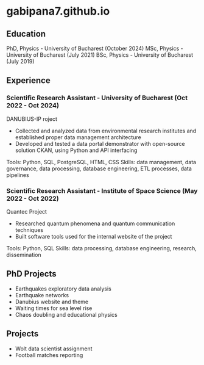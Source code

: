 # gabipana7.github.io

## Education

PhD, Physics - University of Bucharest (October 2024)
MSc, Physics - University of Bucharest (July 2021)
BSc, Physics - University of Bucharest (July 2019)

## Experience

### Scientific Research Assistant - University of Bucharest   (Oct 2022 - Oct 2024)

DANUBIUS-IP roject
- Collected and analyzed data from environmental research institutes and established proper data management architecture
- Developed and tested a data portal demonstrator with open-source solution CKAN, using Python and API interfacing

Tools: Python, SQL, PostgreSQL, HTML, CSS 
Skills: data management, data governance, data processing, database engineering, ETL processes, data pipelines


### Scientific Research Assistant - Institute of Space Science (May 2022 - Oct 2022)
Quantec Project
- Researched quantum phenomena and quantum communication techniques
- Built software tools used for the internal website of the project

Tools: Python, SQL
Skills: data processing, database engineering, research, dissemination


## PhD Projects
- Earthquakes exploratory data analysis
- Earthquake networks
- Danubius website and theme
- Waiting times for sea level rise
- Chaos doubling and educational physics

## Projects
- Wolt data scientist assignment
- Football matches reporting